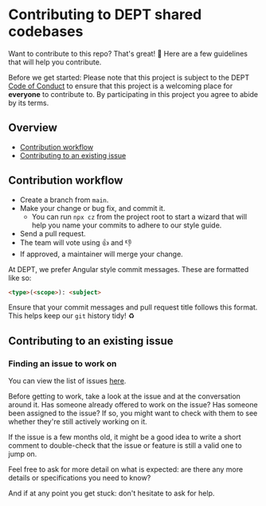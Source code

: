 # Contributing to DEPT shared codebases

Want to contribute to this repo? That's great! :raised_hands: Here are a few guidelines that will help you contribute.

Before we get started: Please note that this project is subject to the DEPT [Code of Conduct](https://sites.google.com/deptagency.com/employeehandbooknl/home/house-rules/office-related/code-of-conduct) to ensure that this project is a welcoming place for **everyone** to contribute to. By participating in this project you agree to abide by its terms.

## Overview

- [Contribution workflow](#contribution-workflow)
- [Contributing to an existing issue](#contributing-to-an-existing-issue)

## Contribution workflow

- Create a branch from `main`.
- Make your change or bug fix, and commit it.
    - You can run `npx cz` from the project root to start a wizard that will help you name your commits to adhere to our style guide.
- Send a pull request.
- The team will vote using :thumbsup: and :thumbsdown:
- If approved, a maintainer will merge your change.

At DEPT, we prefer Angular style commit messages. These are formatted like so:

```md
<type>(<scope>): <subject>
```

Ensure that your commit messages and pull request title follows this format. This helps keep our `git` history tidy! :recycle:

## Contributing to an existing issue

### Finding an issue to work on

You can view the list of issues [here](https://bitbucket.org/tamtam-nl/dtnl-nodejs-starter/issues/).

Before getting to work, take a look at the issue and at the conversation around it. Has someone already offered to work on the issue? Has someone been assigned to the issue? If so, you might want to check with them to see whether they're still actively working on it.

If the issue is a few months old, it might be a good idea to write a short comment to double-check that the issue or feature is still a valid one to jump on.

Feel free to ask for more detail on what is expected: are there any more details or specifications you need to know?

And if at any point you get stuck: don't hesitate to ask for help.
